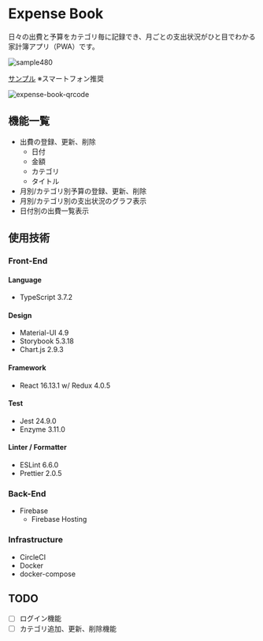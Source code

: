 # Expense Book

日々の出費と予算をカテゴリ毎に記録でき、月ごとの支出状況がひと目でわかる家計簿アプリ（PWA）です。

![sample480](https://user-images.githubusercontent.com/25029901/86226285-66c00380-bbc6-11ea-830f-89dcfa53df77.gif)

[サンプル](https://yh-expense-book.web.app/) ※スマートフォン推奨

![expense-book-qrcode](https://user-images.githubusercontent.com/25029901/86224478-e39dae00-bbc3-11ea-9162-78df74cdc229.png)

## 機能一覧

- 出費の登録、更新、削除
  - 日付
  - 金額
  - カテゴリ
  - タイトル
- 月別/カテゴリ別予算の登録、更新、削除
- 月別/カテゴリ別の支出状況のグラフ表示
- 日付別の出費一覧表示

## 使用技術

### Front-End

#### Language

- TypeScript 3.7.2

#### Design

- Material-UI 4.9
- Storybook 5.3.18
- Chart.js 2.9.3

#### Framework

- React 16.13.1
w/ Redux 4.0.5

#### Test

- Jest 24.9.0
- Enzyme 3.11.0

#### Linter / Formatter

- ESLint 6.6.0
- Prettier 2.0.5

### Back-End

- Firebase
  - Firebase Hosting

### Infrastructure

- CircleCI
- Docker
- docker-compose

## TODO
- [ ] ログイン機能
- [ ] カテゴリ追加、更新、削除機能
